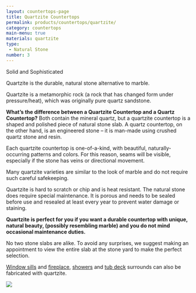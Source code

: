 ```yaml
---
layout: countertops-page
title: Quartzite Countertops
permalink: products/countertops/quartzite/
category: countertops
main-menu: true
materials: quartzite
type:
 - Natural Stone
number: 3
---
```


<div class="content">
<div class="content__text">
<p class="is-first-heading h2">Solid and Sophisticated</p>
<p class="h3">Quartzite is the durable, natural stone alternative to marble.</p>

Quartzite is a metamorphic rock (a rock that has changed form under pressure/heat), which was originally pure quartz sandstone.

<b>What&rsquo;s the difference between a Quartzite Countertop and a Quartz Countertop?</b> Both contain the mineral quartz, but a quartzite countertop is a shaped and polished piece of natural stone slab. A quartz countertop, on the other hand, is an engineered stone &ndash; it is man-made using crushed quartz stone and resin.

Each quartzite countertop is one-of-a-kind, with beautiful, naturally-occurring patterns and colors. For this reason, seams will be visible, especially if the stone has veins or directional movement.

Many quartzite varieties are similar to the look of marble and do not require such careful safekeeping.

Quartzite is hard to scratch or chip and is heat resistant. The natural stone does require special maintenance. It is porous and needs to be sealed before use and resealed at least every year to prevent water damage or staining.

**Quartzite is perfect for you if you want a durable countertop with unique, natural beauty, (possibly resembling marble) and you do not mind occasional maintenance duties.**

No two stone slabs are alike. To avoid any surprises, we suggest making an appointment to view the entire slab at the stone yard to make the perfect selection.

<a href="{{ site.url }}/products/window-sills/">Window sills</a> and <a href="{{ site.url }}/products/surrounds/fireplace/">fireplace</a>, <a href="{{ site.url }}/products/surrounds/showers/">showers</a> and <a href="{{ site.url }}/products/surrounds/tub-deck/">tub deck</a> surrounds can also be fabricated with quartzite.

</div>

<div class="content__image fixedsticky">
<img src="{{ site.url }}/assets/images/kitchen-2.jpg">
</div>
</div>
